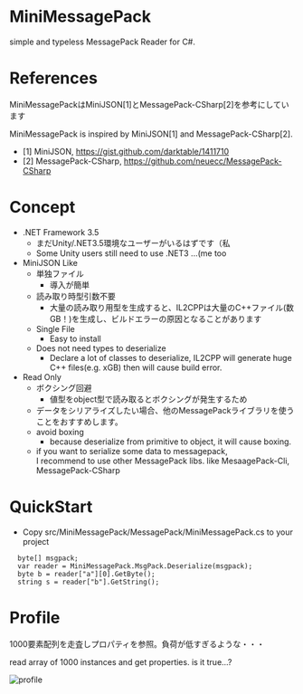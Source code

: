 # MiniMessagePack

simple and typeless MessagePack Reader for C#. 

# References

MiniMessagePackはMiniJSON[1]とMessagePack-CSharp[2]を参考にしています

MiniMessagePack is inspired by MiniJSON[1] and MessagePack-CSharp[2].

* [1] MiniJSON, https://gist.github.com/darktable/1411710
* [2] MessagePack-CSharp, https://github.com/neuecc/MessagePack-CSharp

# Concept

* .NET Framework 3.5
    * まだUnity/.NET3.5環境なユーザーがいるはずです（私
    * Some Unity users still need to use .NET3 ...(me too
* MiniJSON Like
    * 単独ファイル
        * 導入が簡単
    * 読み取り時型引数不要
        * 大量の読み取り用型を生成すると、IL2CPPは大量のC++ファイル(数GB！)を生成し、ビルドエラーの原因となることがあります
    * Single File
        * Easy to install
    * Does not need types to deserialize
    	* Declare a lot of classes to deserialize, IL2CPP will generate huge C++ files(e.g. xGB) then will cause build error.
* Read Only
    * ボクシング回避
        * 値型をobject型で読み取るとボクシングが発生するため
    * データをシリアライズしたい場合、他のMessagePackライブラリを使うことをおすすめします。
    * avoid boxing
    	* because deserialize from primitive to object, it will cause boxing.
    * if you want to serialize some data to messagepack,<br>
      I recommend to use other MessagePack libs. like MesaagePack-Cli, MessagePack-CSharp

# QuickStart

* Copy src/MiniMessagePack/MessagePack/MiniMessagePack.cs to your project

```
  byte[] msgpack;
  var reader = MiniMessagePack.MsgPack.Deserialize(msgpack);
  byte b = reader["a"][0].GetByte();
  string s = reader["b"].GetString();
```

# Profile

1000要素配列を走査しプロパティを参照。負荷が低すぎるような・・・

read array of 1000 instances and get properties. is it true...?

![profile](https://github.com/BigOyayubi/MiniMessagePack/blob/master/doc/profile.jpg)
